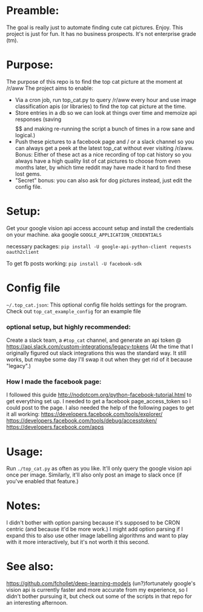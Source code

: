 # Preamble:
The goal is really just to automate finding cute cat pictures. Enjoy.
This project is just for fun. It has no business prospects. It's not enterprise grade (tm).

# Purpose:
The purpose of this repo is to find the top cat picture at the moment at /r/aww
The project aims to enable:
* Via a cron job, run top_cat.py to query /r/aww every hour and use image classification apis (or libraries) to find the top cat picture at the time.
* Store entries in a db so we can look at things over time and memoize api responses (saving $$$$$$ and making re-running the script a bunch of times in a row sane and logical.)
* Push these pictures to a facebook page and / or a slack channel so you can always get a peek at the latest top_cat without ever visiting /r/aww. Bonus: Either of these act as a nice recording of top cat history so you always have a high quality list of cat pictures to choose from even months later, by which time reddit may have made it hard to find these lost gems.
* "Secret" bonus: you can also ask for dog pictures instead, just edit the config file.

# Setup:
Get your google vision api access account setup and install the credentials on your machine.
aka google `GOOGLE_APPLICATION_CREDENTIALS`

necessary packages: `pip install -U google-api-python-client requests oauth2client`

To get fb posts working: `pip install -U facebook-sdk`

# Config file
`~/.top_cat.json`:
This optional config file holds settings for the program. Check out `top_cat_example_config` for an example file


### optional setup, but highly recommended:
Create a slack team, a `#top_cat` channel, and generate an api token @ https://api.slack.com/custom-integrations/legacy-tokens
(At the time that I originally figured out slack integrations this was the standard way. It still works, but maybe some day I'll swap it out when they get rid of it because "legacy".)

### How I made the facebook page:
I followed this guide http://nodotcom.org/python-facebook-tutorial.html to get everything set up. I needed to get a facebook page_access_token so I could post to the page. I also needed the help of the following pages to get it all working: https://developers.facebook.com/tools/explorer/ https://developers.facebook.com/tools/debug/accesstoken/ https://developers.facebook.com/apps



# Usage:
Run `./top_cat.py` as often as you like. It'll only query the google vision api once per image. Similarly, it'll also only post an image to slack once (if you've enabled that feature.)

# Notes:
I didn't bother with option parsing because it's supposed to be CRON centric (and because it'd be more work.) I might add option parsing if I expand this to also use other image labelling algorithms and want to play with it more interactively, but it's not worth it this second.

# See also:
https://github.com/fchollet/deep-learning-models (un?)fortunately google's vision api is currently faster and more accurate from my experience, so I didn't bother pursuing it, but check out some of the scripts in that repo for an interesting afternoon.
